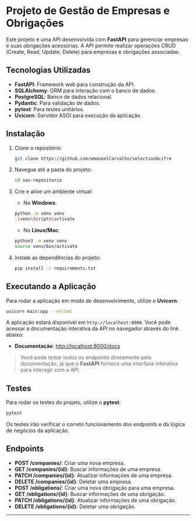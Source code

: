 # Projeto de Gestão de Empresas e Obrigações

Este projeto é uma API desenvolvida com **FastAPI** para gerenciar empresas e suas obrigações acessórias. A API permite realizar operações CRUD (Create, Read, Update, Delete) para empresas e obrigações associadas.

## Tecnologias Utilizadas

- **FastAPI**: Framework web para construção da API.
- **SQLAlchemy**: ORM para interação com o banco de dados.
- **PostgreSQL**: Banco de dados relacional.
- **Pydantic**: Para validação de dados.
- **pytest**: Para testes unitários.
- **Uvicorn**: Servidor ASGI para execução da aplicação.

## Instalação

1. Clone o repositório:

    ```bash
    git clone https://github.com/emanoelCarvalho/selectionDcifre
    ```

2. Navegue até a pasta do projeto:

    ```bash
    cd seu-repositorio
    ```

3. Crie e ative um ambiente virtual:

    - No **Windows**:
    
    ```bash
    python -m venv venv
    .\venv\Scripts\activate
    ```

    - No **Linux/Mac**:

    ```bash
    python3 -m venv venv
    source venv/bin/activate
    ```

4. Instale as dependências do projeto:

    ```bash
    pip install -r requirements.txt
    ```

## Executando a Aplicação

Para rodar a aplicação em modo de desenvolvimento, utilize o **Uvicorn**:

```bash
uvicorn main:app --reload
```

A aplicação estará disponível em `http://localhost:8000`. Você pode acessar a documentação interativa da API no navegador através do link abaixo:

- **Documentação**: [http://localhost:8000/docs](http://localhost:8000/docs)

> Você pode testar todos os endpoints diretamente pela documentação, já que o **FastAPI** fornece uma interface interativa para interagir com a API.

## Testes

Para rodar os testes do projeto, utilize o **pytest**:

```bash
pytest
```

Os testes irão verificar o correto funcionamento dos endpoints e da lógica de negócios da aplicação.

## Endpoints

- **POST /companies/**: Criar uma nova empresa.
- **GET /companies/{id}**: Buscar informações de uma empresa.
- **PATCH /companies/{id}**: Atualizar informações de uma empresa.
- **DELETE /companies/{id}**: Deletar uma empresa.
- **POST /obligations/**: Criar uma nova obrigação para uma empresa.
- **GET /obligations/{id}**: Buscar informações de uma obrigação.
- **PATCH /obligations/{id}**: Atualizar informações de uma obrigação.
- **DELETE /obligations/{id}**: Deletar uma obrigação.

---